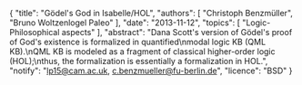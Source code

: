 {
    "title": "Gödel's God in Isabelle/HOL",
    "authors": [
        "Christoph Benzmüller",
        "Bruno Woltzenlogel Paleo"
    ],
    "date": "2013-11-12",
    "topics": [
        "Logic-Philosophical aspects"
    ],
    "abstract": "Dana Scott's version of Gödel's proof of God's existence is formalized in quantified\nmodal logic KB (QML KB).\nQML KB is modeled as a fragment of classical higher-order logic (HOL);\nthus, the formalization is essentially a formalization in HOL.",
    "notify": "lp15@cam.ac.uk, c.benzmueller@fu-berlin.de",
    "licence": "BSD"
}